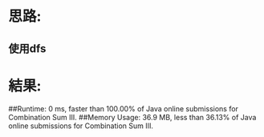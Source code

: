 
# 思路: 
## 使用dfs 
# 結果:
##Runtime: 0 ms, faster than 100.00% of Java online submissions for Combination Sum III.
##Memory Usage: 36.9 MB, less than 36.13% of Java online submissions for Combination Sum III.